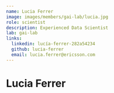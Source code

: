 ```yaml
---
name: Lucia Ferrer
image: images/members/gai-lab/lucia.jpg
role: scientist
description: Experienced Data Scientist
lab: gai-lab
links:
  linkedin: lucía-ferrer-282a54234
  github: lucia-ferrer
  email: lucia.ferrer@ericsson.com
---
```


# Lucia Ferrer


